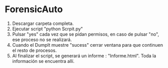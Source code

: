 # ForensicAuto
1. Descargar carpeta completa.
2. Ejecutar script "python Scrpit.py"
3. Pulsar "yes" cada vez que se pidan permisos, en caso de pulsar "no", ese proceso no se realizará.
4. Cuando el DumpIt muestre "sucess" cerrar ventana para que continuen el resto de procesos.
5. Al finalizar el script, se generará un informe : "Informe.html". Toda la información se encuentra allí.
